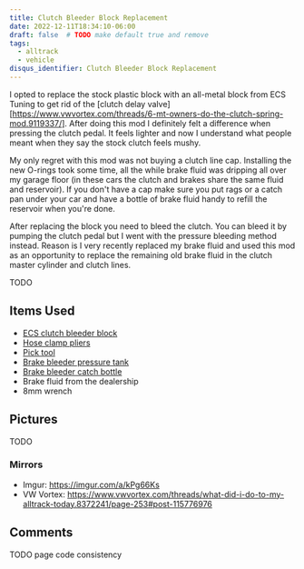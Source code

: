 ```yaml
---
title: Clutch Bleeder Block Replacement
date: 2022-12-11T18:34:10-06:00
draft: false  # TODO make default true and remove
tags:
  - alltrack
  - vehicle
disqus_identifier: Clutch Bleeder Block Replacement
---
```


I opted to replace the stock plastic block with an all-metal block from ECS Tuning to get rid of the
[clutch delay valve][https://www.vwvortex.com/threads/6-mt-owners-do-the-clutch-spring-mod.9119337/]. After doing this mod I definitely felt a difference when pressing the clutch pedal. It
feels lighter and now I understand what people meant when they say the stock clutch feels mushy.

My only regret with this mod was not buying a clutch line cap. Installing the new O-rings took some time, all the while brake
fluid was dripping all over my garage floor (in these cars the clutch and brakes share the same fluid and reservoir). If you
don't have a cap make sure you put rags or a catch pan under your car and have a bottle of brake fluid handy to refill the
reservoir when you're done.

After replacing the block you need to bleed the clutch. You can bleed it by pumping the clutch pedal but I went with the
pressure bleeding method instead. Reason is I very recently replaced my brake fluid and used this mod as an opportunity to
replace the remaining old brake fluid in the clutch master cylinder and clutch lines.

TODO

## Items Used

* [ECS clutch bleeder block](https://www.ecstuning.com/b-ecs-parts/6-speed-clutch-bleeder-block/001284ecs01kt/)
* [Hose clamp pliers](https://www.amazon.com/Astro-Pneumatic-Tool-94093-Multi-Cable/dp/B01JBL7TA2)
* [Pick tool](https://www.amazon.com/SWANLAKE-Ring-Gasket-Puller-Remover/dp/B09WM7RLFF)
* [Brake bleeder pressure tank](https://www.amazon.com/Motive-Products-European-Bleeder-Pressure/dp/B0002KM5L0)
* [Brake bleeder catch bottle](https://www.amazon.com/Motive-Products-1810-Bottle/dp/B008C8O026)
* Brake fluid from the dealership
* 8mm wrench

## Pictures

TODO

### Mirrors

* Imgur: https://imgur.com/a/kPg66Ks
* VW Vortex: https://www.vwvortex.com/threads/what-did-i-do-to-my-alltrack-today.8372241/page-253#post-115776976

## Comments

TODO page code consistency

